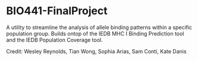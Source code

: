# BIO441-FinalProject

A utility to streamline the analysis of allele binding patterns within a specific population group.
Builds ontop of the IEDB MHC I Binding Prediction tool and the IEDB Population Coverage tool.

Credit:
Wesley Reynolds, Tian Wong, Sophia Arias, Sam Conti, Kate Danis